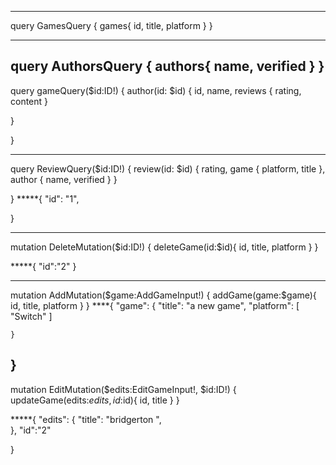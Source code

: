 -------------
query GamesQuery {
  games{
    id,
    title,
    platform
  }
}

---------------
query AuthorsQuery {
  authors{
    name,
    verified
  }
}
-------------
query gameQuery($id:ID!) {
  author(id: $id) {
    id,
    name,
    reviews {
      rating,
      content
    }
    
  }
  
}

-------------

query ReviewQuery($id:ID!) {
  review(id: $id) {
   rating,
    game {
      platform,
      title
    },
    author {
      name,
      verified
    } 
  }
  
}
*****{
  "id": "1",
 
}

-----------------

mutation DeleteMutation($id:ID!) {
  deleteGame(id:$id){
    id,
    title,
    platform
  }
}

*****{
  "id":"2"
}

-----------------
mutation AddMutation($game:AddGameInput!) {
  addGame(game:$game){
    id,
    title,
    platform
  }
}
****{
    "game": {
        "title": "a new game",
        "platform": [
          "Switch"
        ]
        
    }
}
-------------
mutation EditMutation($edits:EditGameInput!, $id:ID!) {
 updateGame(edits:$edits, id:$id){
    id,
    title
  }
}

*****{
    "edits": {
        "title": "bridgerton ",  
    },
    "id":"2"

}
